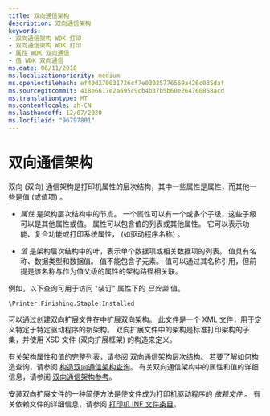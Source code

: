 ```yaml
---
title: 双向通信架构
description: 双向通信架构
keywords:
- 双向通信架构 WDK 打印
- 双向通信架构 WDK 打印
- 属性 WDK 双向通信
- 值 WDK 双向通信
ms.date: 06/11/2018
ms.localizationpriority: medium
ms.openlocfilehash: ef40d270031726cf7e03025776569a426c035daf
ms.sourcegitcommit: 418e6617e2a695c9cb4b37b5b60e264760858acd
ms.translationtype: MT
ms.contentlocale: zh-CN
ms.lasthandoff: 12/07/2020
ms.locfileid: "96797801"
---
```

# <a name="bidirectional-communication-schema"></a>双向通信架构


双向 (双向) 通信架构是打印机属性的层次结构，其中一些属性是属性，而其他一些是值 (或值项) 。

-   *属性* 是架构层次结构中的节点。 一个属性可以有一个或多个子级，这些子级可以是其他属性或值。 属性可以包含值的列表或其他属性。 它可以表示功能、复合功能或打印系统属性， (如驱动程序名称) 。

-   *值* 是架构层次结构中的叶，表示单个数据项或相关数据项的列表。 值具有名称、数据类型和数据值。 值不能包含子元素。 值可以通过其名称引用，但前提是该名称与作为值父级的属性的架构路径相关联。

例如，以下查询可用于访问 "装订" 属性下的 *已安装* 值。

`\Printer.Finishing.Staple:Installed`

可以通过创建双向扩展文件在中扩展双向架构。 此文件是一个 XML 文件，用于定义特定于特定驱动程序的新架构。 双向扩展文件中的架构是标准打印架构的子集，并使用 XSD 文件 (双向扩展框架) 的构造来定义。

有关架构属性和值的完整列表，请参阅 [双向通信架构层次结构](bidirectional-communication-schema-hierarchy.md)。 若要了解如何构造查询，请参阅 [构造双向通信架构查询](constructing-a-bidi-communication-schema-query.md)。 有关双向通信架构中的属性和值的详细信息，请参阅 [双向通信架构参考](bidi-communications-schema-reference.md)。

安装双向扩展文件的一种简便方法是使文件成为打印机驱动程序的 *依赖文件* 。 有关依赖文件的详细信息，请参阅 [打印机 INF 文件条目](printer-inf-file-entries.md)。
